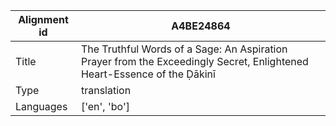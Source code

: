 |Alignment id | A4BE24864
| --- | --- 
|Title | The Truthful Words of a Sage: An Aspiration Prayer from the Exceedingly Secret, Enlightened Heart-Essence of the Ḍākinī 
|Type | translation
|Languages | ['en', 'bo']
